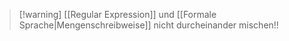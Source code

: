 > [!warning] [[Regular Expression]] und [[Formale Sprache|Mengenschreibweise]] nicht durcheinander mischen!!






